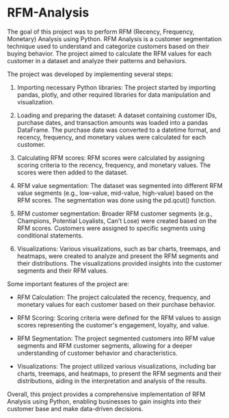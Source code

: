 # RFM-Analysis
The goal of this project was to perform RFM (Recency, Frequency, Monetary) Analysis using Python. RFM Analysis is a customer segmentation technique used to understand and categorize customers based on their buying behavior. The project aimed to calculate the RFM values for each customer in a dataset and analyze their patterns and behaviors.

The project was developed by implementing several steps:

1. Importing necessary Python libraries: The project started by importing pandas, plotly, and other required libraries for data manipulation and visualization.

2. Loading and preparing the dataset: A dataset containing customer IDs, purchase dates, and transaction amounts was loaded into a pandas DataFrame. The purchase date was converted to a datetime format, and recency, frequency, and monetary values were calculated for each customer.

3. Calculating RFM scores: RFM scores were calculated by assigning scoring criteria to the recency, frequency, and monetary values. The scores were then added to the dataset.

4. RFM value segmentation: The dataset was segmented into different RFM value segments (e.g., low-value, mid-value, high-value) based on the RFM scores. The segmentation was done using the pd.qcut() function.

5. RFM customer segmentation: Broader RFM customer segments (e.g., Champions, Potential Loyalists, Can't Lose) were created based on the RFM scores. Customers were assigned to specific segments using conditional statements.

6. Visualizations: Various visualizations, such as bar charts, treemaps, and heatmaps, were created to analyze and present the RFM segments and their distributions. The visualizations provided insights into the customer segments and their RFM values.

Some important features of the project are:

- RFM Calculation: The project calculated the recency, frequency, and monetary values for each customer based on their purchase behavior.

- RFM Scoring: Scoring criteria were defined for the RFM values to assign scores representing the customer's engagement, loyalty, and value.

- RFM Segmentation: The project segmented customers into RFM value segments and RFM customer segments, allowing for a deeper understanding of customer behavior and characteristics.

- Visualizations: The project utilized various visualizations, including bar charts, treemaps, and heatmaps, to present the RFM segments and their distributions, aiding in the interpretation and analysis of the results.

Overall, this project provides a comprehensive implementation of RFM Analysis using Python, enabling businesses to gain insights into their customer base and make data-driven decisions.
